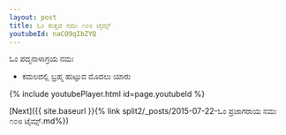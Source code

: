 ```yaml
---
layout: post
title: ಓಂ ರುತ್ತವೆ ನಮಃ ೧೦೮ ಟೈಮ್ಸ್
youtubeId: naCO9qIbZYQ
---
```

 
 
 ಓಂ ಪದ್ಮನಾಳಾಗ್ರಯ ನಮಃ  
 
 -  ಕಮಲದಲ್ಲಿ ಬ್ರಹ್ಮ ಹುಟ್ಟುವ ಮೊದಲು ಯಾರು 
 
  
 
  
 
 
 
 
 
 


{% include youtubePlayer.html id=page.youtubeId %}
 
[Next]({{ site.baseurl }}{% link  split2/_posts/2015-07-22-ಓಂ ಪ್ರಜಾಗರಾಯ ನಮಃ ೧೦೮ ಟೈಮ್ಸ್.md%})
 
